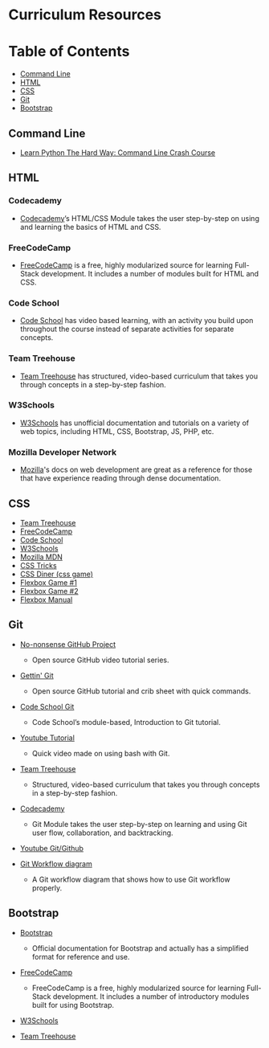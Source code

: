 # Curriculum Resources

# Table of Contents
* [Command Line](#command-line)
* [HTML](#html)
* [CSS](#css)
* [Git](#git)
* [Bootstrap](#bootstrap)

## Command Line

* [Learn Python The Hard Way: Command Line Crash Course](https://learnpythonthehardway.org/book/appendixa.html)

## HTML

### Codecademy
  
* [Codecademy](https://www.codecademy.com/)’s HTML/CSS Module takes the user step-by-step on using and learning the basics of HTML and CSS.

### FreeCodeCamp
  
* [FreeCodeCamp](https://www.freecodecamp.com) is a free, highly modularized source for learning Full-Stack development. It includes a number of modules built for HTML and CSS.

### Code School
  
* [Code School](https://codeschool.com) has video based learning, with an activity you build upon throughout the course instead of separate activities for separate concepts.

### Team Treehouse

* [Team Treehouse](https://teamtreehouse.com/) has structured, video-based curriculum that takes you through concepts in a step-by-step fashion. 

### W3Schools
  
* [W3Schools](http://www.w3schools.com/) has unofficial documentation and tutorials on a variety of web topics, including HTML, CSS, Bootstrap, JS, PHP, etc.

### Mozilla Developer Network

* [Mozilla](https://developer.mozilla.org/en-US/docs/Web/HTML)'s docs on web development are great as a reference for those that have experience reading through dense documentation.
    
## CSS

* [Team Treehouse](#team-treehouse)
* [FreeCodeCamp](#freecodecamp)
* [Code School](#code-school)
* [W3Schools](#w3schools)
* [Mozilla MDN](#mozilla-developer-network)
* [CSS Tricks](https://css-tricks.com/)
* [CSS Diner (css game)](https://flukeout.github.io/)
* [Flexbox Game #1](http://www.flexboxdefense.com/)
* [Flexbox Game #2](http://flexboxfroggy.com/)
* [Flexbox Manual](https://medium.freecodecamp.com/understanding-flexbox-everything-you-need-to-know-b4013d4dc9af)

## Git

* [No-nonsense GitHub Project](https://github.com/Multishifties/No-Nonsense-Github-Project)
    
	* Open source GitHub video tutorial series.


* [Gettin' Git](https://github.com/colinbinion/GettinGit)

	* Open source GitHub tutorial and crib sheet with quick commands.

* [Code School Git](https://try.github.io)
  
  * Code School’s module-based, Introduction to Git tutorial. 


* [Youtube Tutorial](https://youtu.be/Bc96GVo0n4s)
  
  * Quick video made on using bash with Git.

* [Team Treehouse](https://teamtreehouse.com/)
  
  * Structured, video-based curriculum that takes you through concepts in a step-by-step fashion. 

* [Codecademy](https://www.codecademy.com/courses/learn-git)
  * Git Module takes the user step-by-step on learning and using Git user flow, collaboration, and backtracking. 

* [Youtube Git/Github](https://www.youtube.com/watch?v=xKVlZ3wFVKA)

* [Git Workflow diagram](https://drive.google.com/file/d/0ByLW4TRyolgZWFRuX0wtU3ladTA/view?usp=sharing)
  
  * A Git workflow diagram that shows how to use Git workflow properly. 
  
## Bootstrap

* [Bootstrap](http://getbootstrap.com/getting-started/)
  
  * Official documentation for Bootstrap and actually has a simplified format for reference and use. 

* [FreeCodeCamp](https://www.freecodecamp.com/map-aside#nested-collapseResponsiveDesignwithBootstrap)
  
  * FreeCodeCamp is a free, highly modularized source for learning Full-Stack development. It includes a number of introductory modules built for using Bootstrap.  

* [W3Schools](www.w3schools.com)
* [Team Treehouse](www.teamtreehouse.com)